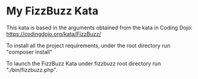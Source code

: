 # My FizzBuzz Kata

This kata is based in the arguments obtained from the kata in Coding Dojo:
https://codingdojo.org/kata/FizzBuzz/

To install all the project requirements, under the root directory run "composer install"

To launch the FizzBuzz Kata under fizzbuzz root directory run "./bin/fizzbuzz.php".
